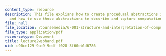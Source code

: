 ```yaml
---
content_type: resource
description: This file explians how to create procedural abstractions in a language,
  and how to use those abstractions to describe and capture computational processes.
file: null
file_location: /coursemedia/6-001-structure-and-interpretation-of-computer-programs-spring-2005/c90ce1299aa99edff0283f60eb2d6786_lecture2webhand.pdf
file_type: application/pdf
resourcetype: Document
title: lecture2webhand.pdf
uid: c90ce129-9aa9-9edf-f028-3f60eb2d6786
---
```

